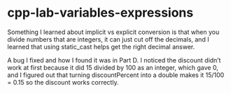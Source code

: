 # cpp-lab-variables-expressions
Something I learned about implicit vs explicit conversion is that when you divide numbers that are integers, it can just cut off the decimals, and I learned that using static_cast<double> helps get the right decimal answer.

A bug I fixed and how I found it was in Part D. I noticed the discount didn’t work at first because it did 15 divided by 100 as an integer, which gave 0, and I figured out that turning discountPercent into a double makes it 15/100 = 0.15 so the discount works correctly.
